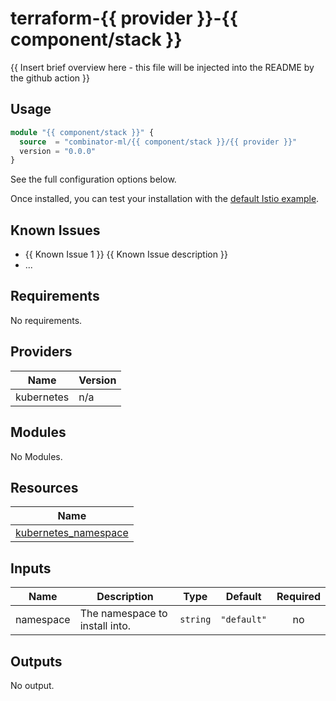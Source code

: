 # terraform-{{ provider }}-{{ component/stack }}

{{ Insert brief overview here - this file will be injected into the README by the github action }}

## Usage

```terraform
module "{{ component/stack }}" {
  source  = "combinator-ml/{{ component/stack }}/{{ provider }}"
  version = "0.0.0"
}
```

See the full configuration options below.

Once installed, you can test your installation with the [default Istio example](https://istio.io/latest/docs/setup/getting-started/#bookinfo).

## Known Issues

- {{ Known Issue 1 }}
  {{ Known Issue description }}
- ...

## Requirements

No requirements.

## Providers

| Name | Version |
|------|---------|
| kubernetes | n/a |

## Modules

No Modules.

## Resources

| Name |
|------|
| [kubernetes_namespace](https://registry.terraform.io/providers/hashicorp/kubernetes/latest/docs/resources/namespace) |

## Inputs

| Name | Description | Type | Default | Required |
|------|-------------|------|---------|:--------:|
| namespace | The namespace to install into. | `string` | `"default"` | no |

## Outputs

No output.
